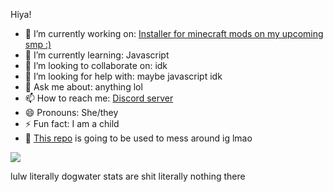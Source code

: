 Hiya!

- 🔭 I’m currently working on: [Installer for minecraft mods on my upcoming smp :)](https://github.com/TechSmp/TechSmpInstaller)
- 🌱 I’m currently learning: Javascript
- 👯 I’m looking to collaborate on: idk
- 🤔 I’m looking for help with: maybe javascript idk
- 💬 Ask me about: anything lol
- 📫 How to reach me: [Discord server](https://discord.gg/)
- 😄 Pronouns: She/they
- ⚡ Fun fact: I am a child
- 🌸 [This repo](https://github.com/crytorr/crytorr) is going to be used to mess around ig lmao

<img src= "https://github-readme-stats.vercel.app/api?username=crytorr&&show_icons=true&title_color=ffffff&icon_color=bb2acf&text_color=daf7dc&bg_color=151515">

  lulw literally dogwater stats are shit literally nothing there
